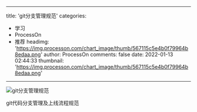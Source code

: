 
---
title: 'git分支管理规范'
categories: 
 - 学习
 - ProcessOn
 - 推荐
headimg: 'https://img.processon.com/chart_image/thumb/567115c5e4b0f79964b8edaa.png'
author: ProcessOn
comments: false
date: 2022-01-13 02:44:33
thumbnail: 'https://img.processon.com/chart_image/thumb/567115c5e4b0f79964b8edaa.png'
---

<div>   
<img class="thumb" alt="git分支管理规范" src="https://img.processon.com/chart_image/thumb/567115c5e4b0f79964b8edaa.png" referrerpolicy="no-referrer">
<p>git代码分支管理及上线流程规范</p>  
</div>
            